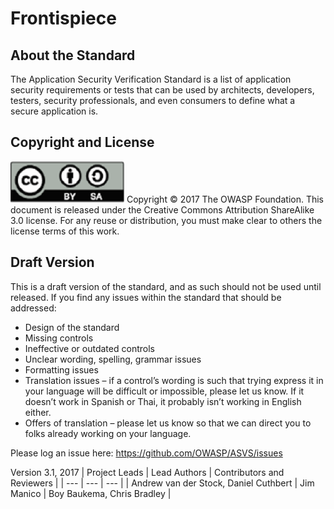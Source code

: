 # Frontispiece

## About the Standard

The Application Security Verification Standard is a list of application security requirements or tests that can be used by architects, developers, testers, security professionals, and even consumers to define what a secure application is.

## Copyright and License

![license](../images/license.png)
Copyright © 2017 The OWASP Foundation. This document is released under the Creative Commons Attribution ShareAlike 3.0 license. For any reuse or distribution, you must make clear to others the license terms of this work.

## Draft Version

This is a draft version of the standard, and as such should not be used until released. If you find any issues within the standard that should be addressed:
* Design of the standard
* Missing controls
* Ineffective or outdated controls
* Unclear wording, spelling, grammar issues
* Formatting issues
* Translation issues – if a control’s wording is such that trying express it in your language will be difficult or impossible, please let us know. If it doesn’t work in Spanish or Thai, it probably isn’t working in English either.
* Offers of translation – please let us know so that we can direct you to folks already working on your language.

Please log an issue here: https://github.com/OWASP/ASVS/issues

Version 3.1, 2017
| Project Leads | Lead Authors | Contributors and Reviewers |
| --- | --- | --- |
| Andrew van der Stock, Daniel Cuthbert | Jim Manico | Boy Baukema, Chris Bradley |
